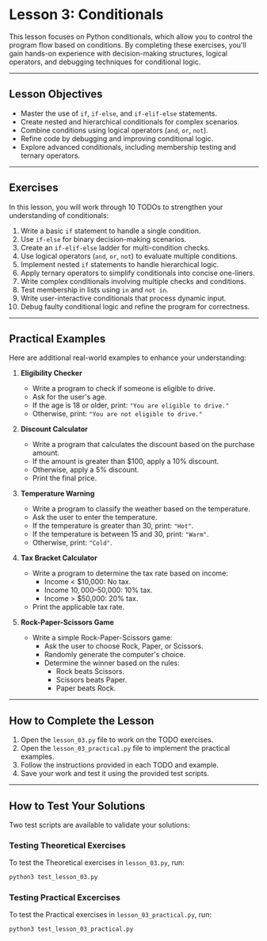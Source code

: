 # Lesson 3: Conditionals

This lesson focuses on Python conditionals, which allow you to control the program flow based on conditions. By completing these exercises, you'll gain hands-on experience with decision-making structures, logical operators, and debugging techniques for conditional logic.

---

## Lesson Objectives
- Master the use of `if`, `if-else`, and `if-elif-else` statements.
- Create nested and hierarchical conditionals for complex scenarios.
- Combine conditions using logical operators (`and`, `or`, `not`).
- Refine code by debugging and improving conditional logic.
- Explore advanced conditionals, including membership testing and ternary operators.

---

## Exercises
In this lesson, you will work through 10 TODOs to strengthen your understanding of conditionals:
1. Write a basic `if` statement to handle a single condition.
2. Use `if-else` for binary decision-making scenarios.
3. Create an `if-elif-else` ladder for multi-condition checks.
4. Use logical operators (`and`, `or`, `not`) to evaluate multiple conditions.
5. Implement nested `if` statements to handle hierarchical logic.
6. Apply ternary operators to simplify conditionals into concise one-liners.
7. Write complex conditionals involving multiple checks and conditions.
8. Test membership in lists using `in` and `not in`.
9. Write user-interactive conditionals that process dynamic input.
10. Debug faulty conditional logic and refine the program for correctness.

---

## Practical Examples
Here are additional real-world examples to enhance your understanding:

1. **Eligibility Checker**  
   - Write a program to check if someone is eligible to drive.  
   - Ask for the user's age.  
   - If the age is 18 or older, print: `"You are eligible to drive."`  
   - Otherwise, print: `"You are not eligible to drive."`

2. **Discount Calculator**  
   - Write a program that calculates the discount based on the purchase amount.  
   - If the amount is greater than $100, apply a 10% discount.  
   - Otherwise, apply a 5% discount.  
   - Print the final price.

3. **Temperature Warning**  
   - Write a program to classify the weather based on the temperature.  
   - Ask the user to enter the temperature.  
   - If the temperature is greater than 30, print: `"Hot"`.  
   - If the temperature is between 15 and 30, print: `"Warm"`.  
   - Otherwise, print: `"Cold"`.

4. **Tax Bracket Calculator**  
   - Write a program to determine the tax rate based on income:  
     - Income < $10,000: No tax.  
     - Income $10,000–$50,000: 10% tax.  
     - Income > $50,000: 20% tax.  
   - Print the applicable tax rate.

5. **Rock-Paper-Scissors Game**  
   - Write a simple Rock-Paper-Scissors game:  
     - Ask the user to choose Rock, Paper, or Scissors.  
     - Randomly generate the computer's choice.  
     - Determine the winner based on the rules:  
       - Rock beats Scissors.  
       - Scissors beats Paper.  
       - Paper beats Rock.  

---

## How to Complete the Lesson
1. Open the `lesson_03.py` file to work on the TODO exercises.
2. Open the `lesson_03_practical.py` file to implement the practical examples.
3. Follow the instructions provided in each TODO and example.
4. Save your work and test it using the provided test scripts.

---

## How to Test Your Solutions
Two test scripts are available to validate your solutions:

### Testing Theoretical Exercises
To test the Theoretical exercises in `lesson_03.py`, run:
```bash
python3 test_lesson_03.py
```
### Testing Practical Excercises
To test the Practical exercises in `lesson_03_practical.py`, run:
```bash
python3 test_lesson_03_practical.py
```

